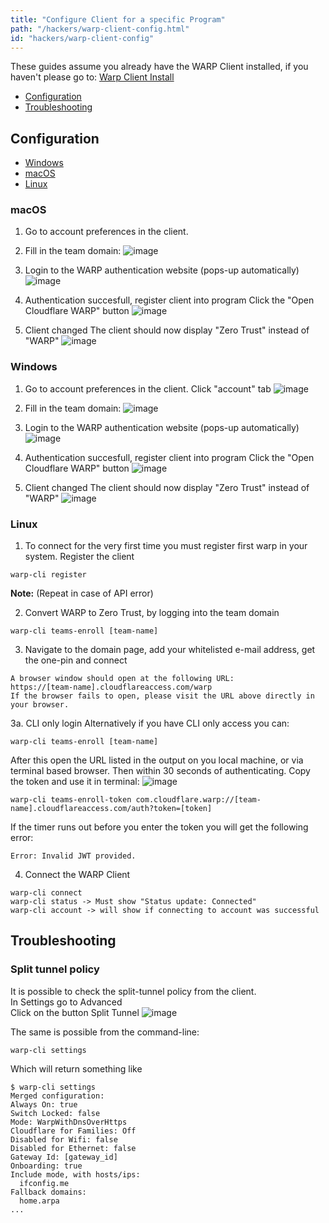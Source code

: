 ```yaml
---
title: "Configure Client for a specific Program"
path: "/hackers/warp-client-config.html"
id: "hackers/warp-client-config"
---
```

These guides assume you already have the WARP Client installed, if you haven't please go to: [Warp Client Install](/hackers/warp-client-install.html)

* [Configuration](#configuration)
* [Troubleshooting](#troubleshooting)

## Configuration

* [Windows](#windows)
* [macOS](#macos)
* [Linux](#linux)

### macOS
1. Go to account preferences in the client.
2. Fill in the team domain:
![image](./images/warp_win_teams.png)

3. Login to the WARP authentication website (pops-up automatically)
![image](./images/warp_login_email.png)

4. Authentication succesfull, register client into program
Click the "Open Cloudflare WARP" button
![image](./images/warp_login_success.png)

5. Client changed
The client should now display "Zero Trust" instead of "WARP"
![image](./images/warp_win_main.png)

### Windows
1. Go to account preferences in the client.
Click "account" tab
![image](./images/warp_account.png)

2. Fill in the team domain:
![image](./images/warp_team_name.png)

3. Login to the WARP authentication website (pops-up automatically)
![image](./images/warp_login_email.png)

4. Authentication succesfull, register client into program
Click the "Open Cloudflare WARP" button
![image](./images/warp_login_success.png)

5. Client changed
The client should now display "Zero Trust" instead of "WARP"
![image](./images/warp_result.png)

### Linux
1. To connect for the very first time you must register first warp in your system. Register the client
```console
warp-cli register
```
**Note:** (Repeat in case of API error)

2. Convert WARP to Zero Trust, by logging into the team domain
```console
warp-cli teams-enroll [team-name]
```

3. Navigate to the domain page, add your whitelisted e-mail address, get the one-pin and connect
```console
A browser window should open at the following URL:
https://[team-name].cloudflareaccess.com/warp 
If the browser fails to open, please visit the URL above directly in your browser.
```

3a. CLI only login
Alternatively if you have CLI only access you can:
```console
warp-cli teams-enroll [team-name]
```
After this open the URL listed in the output on you local machine, or via terminal based browser.
Then within 30 seconds of authenticating. Copy the token and use it in terminal:
![image](./images/warp_zt_copy_jwt_token.png)

```console
warp-cli teams-enroll-token com.cloudflare.warp://[team-name].cloudflareaccess.com/auth?token=[token]
```
If the timer runs out before you enter the token you will get the following error:
```console
Error: Invalid JWT provided.
```
4. Connect the WARP Client
```console
warp-cli connect
warp-cli status -> Must show "Status update: Connected"
warp-cli account -> will show if connecting to account was successful
```

## Troubleshooting
### Split tunnel policy
It is possible to check the split-tunnel policy from the client.<br/>
In Settings go to Advanced<br/>
Click on the button Split Tunnel
![image](./images/warp_split_tunnel.png)

The same is possible from the command-line:
```code
warp-cli settings
```
Which will return something like
```code
$ warp-cli settings
Merged configuration:
Always On: true
Switch Locked: false
Mode: WarpWithDnsOverHttps
Cloudflare for Families: Off
Disabled for Wifi: false
Disabled for Ethernet: false
Gateway Id: [gateway_id]
Onboarding: true
Include mode, with hosts/ips:
  ifconfig.me
Fallback domains:
  home.arpa
...
```